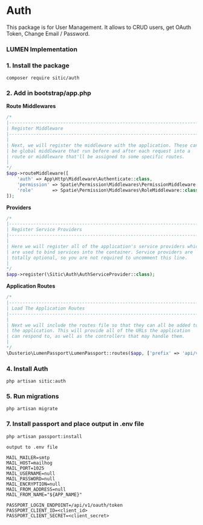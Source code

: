 # Auth

This package is for User Management. It allows to CRUD users, get OAuth Token, Change Email / Password.

### LUMEN Implementation

### 1. Install the package
```
composer require sitic/auth
```
### 2. Add in **bootstrap/app.php**

**Route Middlewares**
```php
/*
|--------------------------------------------------------------------------
| Register Middleware
|--------------------------------------------------------------------------
|
| Next, we will register the middleware with the application. These can
| be global middleware that run before and after each request into a
| route or middleware that'll be assigned to some specific routes.
|
*/
$app->routeMiddleware([
    'auth' => App\Http\Middleware\Authenticate::class,
    'permission' => Spatie\Permission\Middlewares\PermissionMiddleware::class,
    'role'       => Spatie\Permission\Middlewares\RoleMiddleware::class,
]);

```

**Providers**
```php
/*
|--------------------------------------------------------------------------
| Register Service Providers
|--------------------------------------------------------------------------
|
| Here we will register all of the application's service providers which
| are used to bind services into the container. Service providers are
| totally optional, so you are not required to uncomment this line.
|
*/
$app->register(\Sitic\Auth\AuthServiceProvider::class);
```

**Application Routes**
```php
/*
|--------------------------------------------------------------------------
| Load The Application Routes
|--------------------------------------------------------------------------
|
| Next we will include the routes file so that they can all be added to
| the application. This will provide all of the URLs the application
| can respond to, as well as the controllers that may handle them.
|
*/
\Dusterio\LumenPassport\LumenPassport::routes($app, ['prefix' => 'api/v1/oauth']);
```

### 4. Install Auth
```
php artisan sitic:auth
```

### 5. Run migrations
```
php artisan migrate
```

### 7. Install passport and place output in .env file
```
php artisan passport:install

output to .env file

MAIL_MAILER=smtp
MAIL_HOST=mailhog
MAIL_PORT=1025
MAIL_USERNAME=null
MAIL_PASSWORD=null
MAIL_ENCRYPTION=null
MAIL_FROM_ADDRESS=null
MAIL_FROM_NAME="${APP_NAME}"

PASSPORT_LOGIN_ENDPOINT=/api/v1/oauth/token
PASSPORT_CLIENT_ID=<client_id>
PASSPORT_CLIENT_SECRET=<client_secret>
```
